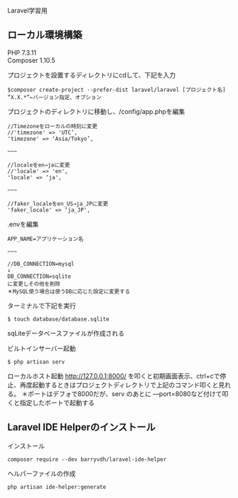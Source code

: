 Laravel学習用


## ローカル環境構築
PHP 7.3.11  
Composer 1.10.5  

プロジェクトを設置するディレクトリにcdして、下記を入力  
```
$composer create-project --prefer-dist laravel/laravel [プロジェクト名] “X.X.*”←バージョン指定、オプション
```

プロジェクトのディレクトリに移動し、/config/app.phpを編集
```
//Timezoneをローカルの時刻に変更
//'timezone' => 'UTC’,
'timezone' => ‘Asia/Tokyo’,

~~~

//localeをen→jaに変更
//'locale' => 'en',
'locale' => ‘ja',

~~~

//faker_localeをen_US→ja_JPに変更
'faker_locale' => ‘ja_JP',
```

.envを編集
```
APP_NAME=アプリケーション名

~~~

//DB_CONNECTION=mysql
↓
DB_CONNECTION=sqlite
に変更しその他を削除
＊MySQL使う場合は使うDBに応じた設定に変更する
```

ターミナルで下記を実行
```
$ touch database/database.sqlite
```
sqLiteデータベースファイルが作成される

ビルトインサーバー起動
```
$ php artisan serv
```
ローカルホスト起動
http://127.0.0.1:8000/
を叩くと初期画面表示、ctrl+cで停止、再度起動するときはプロジェクトディレクトリで上記のコマンド叩くと見れる。
＊ポートはデフォで8000だが、serv のあとに —port=8080など付けて叩くと指定したポートで起動する

## Laravel IDE Helperのインストール
インストール
```
composer require --dev barryvdh/laravel-ide-helper
```

ヘルパーファイルの作成
```
php artisan ide-helper:generate
```
